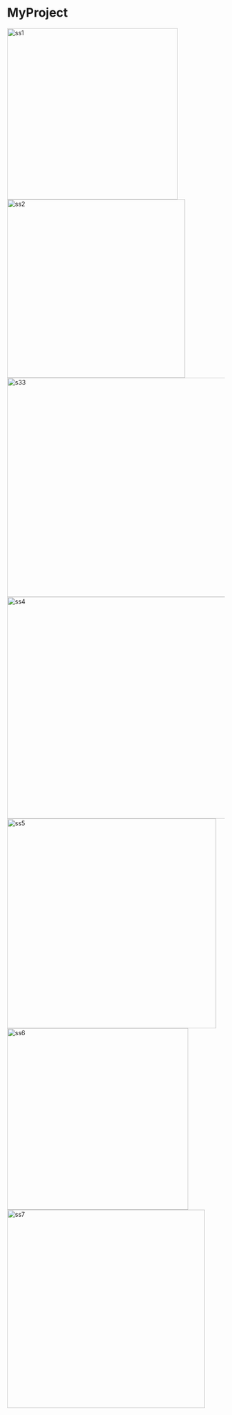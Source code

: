 # MyProject

<img width="395" alt="ss1" src="https://github.com/fatima56kh/MyProject/assets/113290205/ec84b10b-33aa-4e65-b2d3-d1e4ab81a75d">
<img width="412" alt="ss2" src="https://github.com/fatima56kh/MyProject/assets/113290205/df60d190-5997-4042-8cee-97a664917f0c">
<img width="506" alt="s33" src="https://github.com/fatima56kh/MyProject/assets/113290205/91f630ef-aae6-426e-a708-11970a6e5a06">
<img width="512" alt="ss4" src="https://github.com/fatima56kh/MyProject/assets/113290205/056cb5a9-b1f4-4e24-b399-e58801c6a871">
<img width="484" alt="ss5" src="https://github.com/fatima56kh/MyProject/assets/113290205/83344804-8175-44c7-90fb-d345d0237603">
<img width="419" alt="ss6" src="https://github.com/fatima56kh/MyProject/assets/113290205/42478b7a-f17d-4215-b92a-ab1d2ffe194a">
<img width="458" alt="ss7" src="https://github.com/fatima56kh/MyProject/assets/113290205/ef535148-f085-4b62-84bf-26c206b4dcf5">
